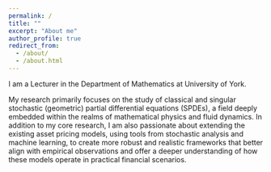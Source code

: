 ```yaml
---
permalink: /
title: ""
excerpt: "About me"
author_profile: true
redirect_from: 
  - /about/
  - /about.html
---
```


I am a Lecturer in the Department of Mathematics at University of York.

My research primarily focuses on the study of classical and singular stochastic (geometric) partial differential equations (SPDEs), a field deeply embedded within the realms of mathematical physics and fluid dynamics. In addition to my core research, I am also passionate about extending the existing asset pricing models, using tools from stochastic analysis and machine learning, to create more robust and realistic frameworks that better align with empirical observations and offer a deeper understanding of how these models operate in practical financial scenarios.


